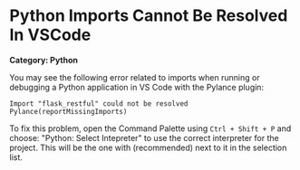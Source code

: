 # Python Imports Cannot Be Resolved In VSCode

__Category: Python__

You may see the following error related to imports when running or debugging a Python application in VS Code with the Pylance plugin:

```shell
Import "flask_restful" could not be resolved Pylance(reportMissingImports)
```

To fix this problem, open the Command Palette using `Ctrl + Shift + P` and choose: "Python: Select Intepreter" to use the correct interpreter for the project. This will be the one with (recommended) next to it in the selection list.
